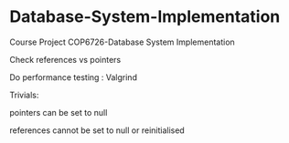 Database-System-Implementation
==============================

Course Project COP6726-Database System Implementation


Check references vs pointers

Do performance testing : Valgrind

Trivials:

pointers can be set to null

references cannot be set to null or reinitialised
